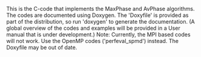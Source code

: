 This is the C-code that implements the MaxPhase and AvPhase algorithms. The codes are documented using Doxygen. The 'Doxyfile' is provided as part of the distribution, so run 'doxygen' to generate the documentation. 
(A global overview of the codes and examples will be provided in a User manual that is under development.)
Note: Currently, the MPI based codes will not work. Use the OpenMP codes ('perfeval_spmd') instead. The Doxyfile may be out of date.
